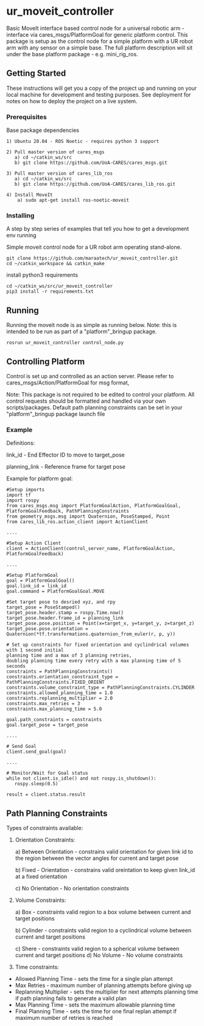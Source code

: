 # ur_moveit_controller
Basic MoveIt interface based control node for a universal robotic arm - interface via cares_msgs/PlatformGoal for generic platform control.
This package is setup as the control node for a simple platform with a UR robot arm with any sensor on a simple base.
The full platform description will sit under the base platform package - e.g. mini_rig_ros.

## Getting Started
These instructions will get you a copy of the project up and running on your local machine for development and testing purposes.
See deployment for notes on how to deploy the project on a live system.

### Prerequisites
Base package dependencies

```
1) Ubuntu 20.04 - ROS Noetic - requires python 3 support

2) Pull master version of cares_msgs
   a) cd ~/catkin_ws/src
   b) git clone https://github.com/UoA-CARES/cares_msgs.git

3) Pull master version of cares_lib_ros
   a) cd ~/catkin_ws/src
   b) git clone https://github.com/UoA-CARES/cares_lib_ros.git

4) Install MoveIt
	a) sudo apt-get install ros-noetic-moveit

```

### Installing
A step by step series of examples that tell you how to get a development env running


Simple moveit control node for a UR robot arm operating stand-alone. 

```
git clone https://github.com/maraatech/ur_moveit_controller.git
cd ~/catkin_workspace && catkin_make
```
install python3 requirements

```
cd ~/catkin_ws/src/ur_moveit_controller
pip3 install -r requirements.txt
```

## Running
Running the moveit node is as simple as running below.
Note: this is intended to be run as part of a "platform"\_bringup package.

```
rosrun ur_moveit_controller control_node.py
```

## Controlling Platform
Control is set up and controlled as an action server. Please refer to cares_msgs/Action/PlatformGoal for msg format,

Note: This package is not required to be edited to control your platform. All control requests should be formatted and handled via your own scripts/packages. Default path planning constraints can be set in your "platform"\_bringup package launch file

### Example
Definitions:

link_id - End Effector ID to move to target_pose

planning_link - Reference frame for target pose

Example for platform goal:
```
#Setup imports
import tf 
import rospy
from cares_msgs.msg import PlatformGoalAction, PlatformGoalGoal, PlatformGoalFeedback, PathPlanningConstraints
from geometry_msgs.msg import Quaternion, PoseStamped, Point
from cares_lib_ros.action_client import ActionClient

....

#Setup Action Client
client = ActionClient(control_server_name, PlatformGoalAction, PlatformGoalFeedback)

....

#Setup PlatformGoal
goal = PlatformGoalGoal()
goal.link_id = link_id
goal.command = PlatformGoalGoal.MOVE

#Set target pose to desried xyz, and rpy
target_pose = PoseStamped()
target_pose.header.stamp = rospy.Time.now()
target_pose.header.frame_id = planning_link
target_pose.pose.position = Point(x=target_x, y=target_y, z=target_z)
target_pose.pose.orientation = Quaternion(*tf.transformations.quaternion_from_euler(r, p, y))

# Set up constraints for fixed orientation and cyclindrical volumes with 1 second initial 
planning time and a max of 3 planning retries, 
doubling planning time every retry with a max planning time of 5 seconds
constraints = PathPlanningConstraints()
constraints.orientation_constraint_type = PathPlanningConstraints.FIXED_ORIENT
constraints.volume_constraint_type = PathPlanningConstraints.CYLINDER
constraints.allowed_planning_time = 1.0
constraints.replanning_multiplier = 2.0
constraints.max_retries = 3
constraints.max_planning_time = 5.0

goal.path_constraints = constraints
goal.target_pose = target_pose

....

# Send Goal
client.send_goal(goal)

....

# Monitor/Wait for Goal status
while not client.is_idle() and not rospy.is_shutdown():
   rospy.sleep(0.5)

result = client.status.result

```

## Path Planning Constraints
Types of constraints available:
1) Orientation Constraints:

   a) Between Orientation - constrains valid orientation for given link id to the region between the vector angles for current and target pose

   b) Fixed - Orientation - constrains valid oreintation to keep given link_id at a fixed orientation

   c) No Orientation - No orientation constraints
2) Volume Constraints:

   a) Box - constraints valid region to a box volume between current and target positions
   
   b) Cylinder -  constraints valid region to a cyclindrical volume between current and target positions

   c) Shere - constraints valid region to a spherical volume between current and target positions
   d) No Volume - No volume constraints
3) Time constraints:
* Allowed Planning Time - sets the time for a single plan attempt
* Max Retries - maximum number of planning attempts before giving up
* Replanning Multiplier - sets the multiplier for next attempts planning time if path planning fails to generate a valid plan
* Max Planning Time - sets the maximum allowable planning time
* Final Planning Time - sets the time for one final replan attempt if maximum number of retries is reached